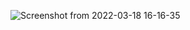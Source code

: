 ![Screenshot from 2022-03-18 16-16-35](https://user-images.githubusercontent.com/79419141/159011781-d8ac5a20-88a0-4d5e-871c-f2fb4c6ef1dd.png)
